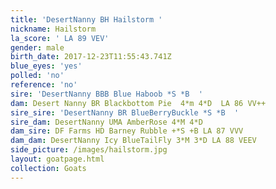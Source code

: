 ```yaml
---
title: 'DesertNanny BH Hailstorm '
nickname: Hailstorm
la_score: ' LA 89 VEV'
gender: male
birth_date: 2017-12-23T11:55:43.741Z
blue_eyes: 'yes'
polled: 'no'
reference: 'no'
sire: 'DesertNanny BBB Blue Haboob *S *B  '
dam: Desert Nanny BR Blackbottom Pie  4*m 4*D  LA 86 VV++
sire_sire: 'DesertNanny BR BlueBerryBuckle *S *B  '
sire_dam: DesertNanny UMA AmberRose 4*M 4*D
dam_sire: DF Farms HD Barney Rubble +*S +B LA 87 VVV
dam_dam: DesertNanny Icy BlueTailFly 3*M 3*D LA 88 VEEV
side_picture: /images/hailstorm.jpg
layout: goatpage.html
collection: Goats
---
```



